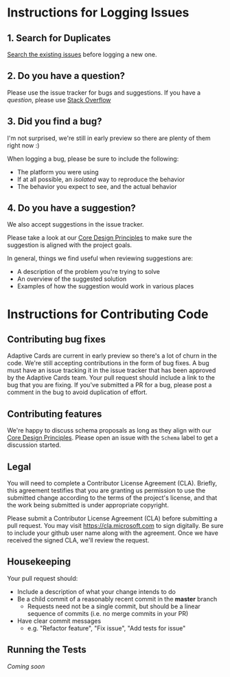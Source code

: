 # Instructions for Logging Issues

## 1. Search for Duplicates

[Search the existing issues](https://github.com/Microsoft/AdaptiveCards/issues?utf8=%E2%9C%93&q=is%3Aissue) before logging a new one.

## 2. Do you have a question?

Please use the issue tracker for bugs and suggestions.
If you have a *question*, please use [Stack Overflow](http://stackoverflow.com/questions/tagged/adaptive-cards)

## 3. Did you find a bug?

I'm not surprised, we're still in early preview so there are plenty of them right now :)

When logging a bug, please be sure to include the following:
 * The platform you were using
 * If at all possible, an *isolated* way to reproduce the behavior
 * The behavior you expect to see, and the actual behavior

## 4. Do you have a suggestion?

We also accept suggestions in the issue tracker. 

Please take a look at our [Core Design Principles](http://adaptivecards.io/documentation/#about-overview) to make sure the suggestion is aligned with the project goals.

In general, things we find useful when reviewing suggestions are:
* A description of the problem you're trying to solve
* An overview of the suggested solution
* Examples of how the suggestion would work in various places

# Instructions for Contributing Code

## Contributing bug fixes

Adaptive Cards are current in early preview so there's a lot of churn in the code. We're still accepting contributions in the form of bug fixes. 
A bug must have an issue tracking it in the issue tracker that has been approved by the Adaptive Cards team. Your pull request should include a link to the bug that you are fixing. If you've submitted a PR for a bug, please post a comment in the bug to avoid duplication of effort.

## Contributing features

We're happy to discuss schema proposals as long as they align with our [Core Design Principles](http://adaptivecards.io/documentation/#about-overview). 
Please open an issue with the `Schema` label to get a discussion started.

## Legal

You will need to complete a Contributor License Agreement (CLA). Briefly, this agreement testifies that you are granting us permission to use the submitted change according to the terms of the project's license, and that the work being submitted is under appropriate copyright.

Please submit a Contributor License Agreement (CLA) before submitting a pull request. You may visit https://cla.microsoft.com to sign digitally.  Be sure to include your github user name along with the agreement. Once we have received the signed CLA, we'll review the request. 

## Housekeeping

Your pull request should: 

* Include a description of what your change intends to do
* Be a child commit of a reasonably recent commit in the **master** branch 
    * Requests need not be a single commit, but should be a linear sequence of commits (i.e. no merge commits in your PR)
* Have clear commit messages 
    * e.g. "Refactor feature", "Fix issue", "Add tests for issue"

## Running the Tests

*Coming soon*
